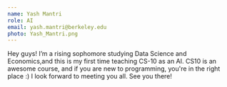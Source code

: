```yaml
---
name: Yash Mantri
role: AI
email: yash.mantri@berkeley.edu
photo: Yash_Mantri.png
---
```

Hey guys! I’m a rising sophomore studying Data Science and Economics,and this is my first time teaching CS-10 as an AI. CS10 is an awesome course, and if you are new to programming, you're in the right place :) I look forward to meeting you all. See you there!
